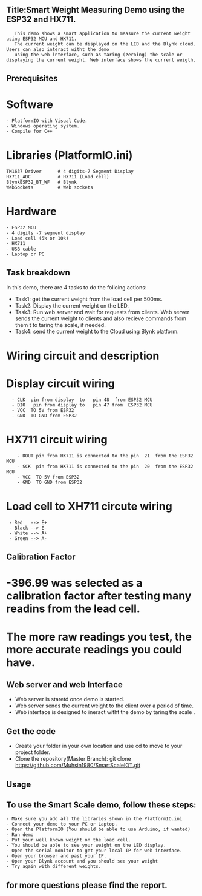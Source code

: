## Title:Smart Weight Measuring Demo using the ESP32 and HX711. 
       This demo shows a smart application to measure the current weight using ESP32 MCU and HX711.
       The current weight can be displayed on the LED and the Blynk cloud. Users can also interact witht the demo 
       using the web interface, such as taring (zeroing) the scale or displaying the current weight. Web interface shows the current weigth. 
       
## Prerequisites
  # Software  
    - PlatformIO with Visual Code.
    - Windows operating system.
    - Compile for C++
  # Libraries  (PlatformIO.ini)
    TM1637 Driver      # 4 digits-7 Segment Display
	HX711_ADC          # HX711 (Load cell)
	BlynkESP32_BT_WF   # Blynk 
	WebSockets         # Web sockets 
	
 # Hardware 
    - ESP32 MCU 
    - 4 digits -7 segment display 
    - Load cell (5k or 10k)
    - HX711 
    - USB cable 
    - Laptop or PC 
## Task breakdown 
  In this demo, there are 4 tasks to do the folloing actions: 
  - Task1: get the current weight from the load cell per 500ms.
  - Task2: Display the current weight on the LED.
  - Task3: Run web server and wait for requests from clients.
    Web server sends the current weight to clients and also recieve commands from them t
    to taring the scale, if needed. 
  - Task4: send the current weight to the Cloud using Blynk platform. 
    
#  Wiring circuit and description 
   # Display circuit wiring 
      - CLK  pin from display  to   pin 48  from ESP32 MCU
      - DIO   pin from display to   pin 47 from  ESP32 MCU 
      - VCC  TO 5V from ESP32 
      - GND  TO GND from ESP32 

   # HX711 circuit wiring
        - DOUT pin from HX711 is connected to the pin  21  from the ESP32 MCU 
        - SCK  pin from HX711 is connected to the pin  20  from the ESP32 MCU
        - VCC  TO 5V from ESP32 
        - GND  TO GND from ESP32 
        
  # Load cell to XH711 circute wiring 
     - Red   --> E+
     - Black --> E-
     - White --> A+
     - Green --> A-

## Calibration Factor 
   # -396.99 was selected as a calibration factor after testing many readins from the lead cell. 
   # The more raw readings you test, the more accurate readings you could have. 
   
## Web server and web Interface
  - Web server is staretd once demo is started.
  - Web server sends the current weight to the client over a period of time. 
  - Web interface is designed to ineract witht the demo by taring the scale . 
    
## Get the code  
   - Create your folder in your own location and use cd to move to your project folder. 
   - Clone the repository(Master Branch):
         git clone https://github.com/Muhsin1980/SmartScaleIOT.git
                           
##  Usage
 ## To use the Smart Scale demo, follow these steps:
    - Make sure you add all the libraries shown in the PlatformIO.ini
    - Connect your demo to your PC or Laptop. 
    - Open the PlatformIO (You should be able to use Arduino, if wanted)
    - Run demo 
    - Put your well known weight on the load cell. 
    - You should be able to see your weight on the LED display. 
    - Open the serial monitor to get your local IP for web interface. 
    - Open your browser and past your IP. 
    - Open your Blynk account and you should see your weight 
    - Try again with different weights. 

## for more questions please find the report. 


    
    
  

